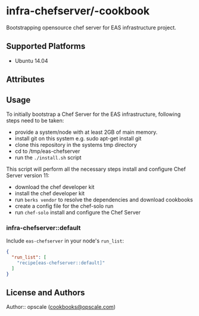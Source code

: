 # infra-chefserver/-cookbook

Bootstrapping opensource chef server for EAS infrastructure project.

## Supported Platforms

- Ubuntu 14.04

## Attributes


## Usage

To initially bootstrap a Chef Server for the EAS infrastructure, following steps need to be taken:

- provide a system/node with at least 2GB of main memory.
- install git on this system e.g. sudo apt-get install git
- clone this repository in the systems tmp directory
- cd to /tmp/eas-chefserver
- run the `./install.sh` script

This script will perform all the necessary steps install and configure Chef Server version 11:
- download the chef developer kit
- install the chef developer kit
- run `berks vendor` to resolve the dependencies and download cookbooks
- create a config file for the chef-solo run
- run `chef-solo` install and configure the Chef Server

### infra-chefserver::default

Include `eas-chefserver` in your node's `run_list`:

```json
{
  "run_list": [
    "recipe[eas-chefserver::default]"
  ]
}
```

## License and Authors

Author:: opscale (<cookbooks@opscale.com>)
